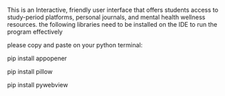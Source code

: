 This is an Interactive, friendly user interface that offers students access to study-period platforms, personal journals, and mental health wellness resources.
the following libraries need to be installed on the IDE to run the program effectively

please copy and paste on your python terminal:



pip install appopener


pip install pillow



pip install pywebview
